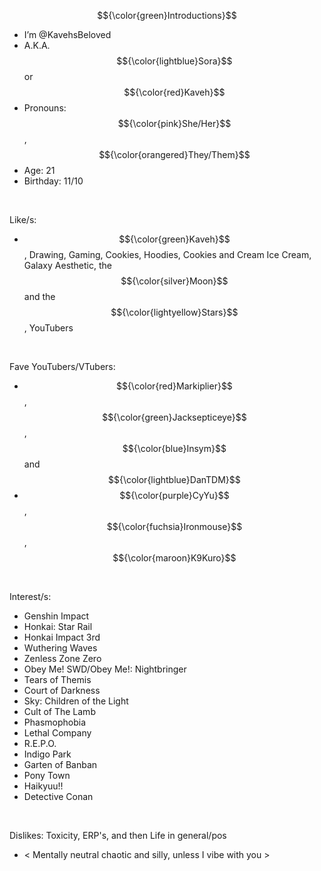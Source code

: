 $${\color{green}Introductions}$$

- I’m @KavehsBeloved
- A.K.A. $${\color{lightblue}Sora}$$ or $${\color{red}Kaveh}$$
- Pronouns: $${\color{pink}She/Her}$$, $${\color{orangered}They/Them}$$
- Age: 21
- Birthday: 11/10
 <br/>
 
Like/s:
- $${\color{green}Kaveh}$$, Drawing, Gaming, Cookies, Hoodies, Cookies and Cream Ice Cream, Galaxy Aesthetic, the $${\color{silver}Moon}$$ and the $${\color{lightyellow}Stars}$$, YouTubers
<br/>

Fave YouTubers/VTubers:
- $${\color{red}Markiplier}$$, $${\color{green}Jacksepticeye}$$, $${\color{blue}Insym}$$ and $${\color{lightblue}DanTDM}$$
- $${\color{purple}CyYu}$$, $${\color{fuchsia}Ironmouse}$$, $${\color{maroon}K9Kuro}$$
<br/>

Interest/s:

-  Genshin Impact
-  Honkai: Star Rail
-  Honkai Impact 3rd 
-  Wuthering Waves 
-  Zenless Zone Zero
-  Obey Me! SWD/Obey Me!: Nightbringer
-  Tears of Themis
-  Court of Darkness
-  Sky: Children of the Light 
-  Cult of The Lamb
-  Phasmophobia
-  Lethal Company
-  R.E.P.O.
-  Indigo Park
-  Garten of Banban
-  Pony Town
-  Haikyuu!!
-  Detective Conan
<br/>
 
Dislikes: Toxicity, ERP's, and then Life in general/pos
<br/>

- < Mentally neutral chaotic and silly, unless I vibe with you >

<!---
KavehsBeloved/KavehsBeloved is a ✨ special ✨ repository because its `README.md` (this file) appears on your GitHub profile.
You can click the Preview link to take a look at your changes.
--->
